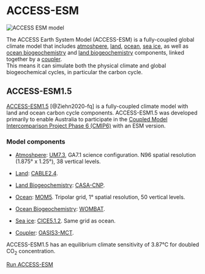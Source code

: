 # ACCESS-ESM

<img src="../../../assets/model-config-logos/configurations-without-titles/access-esm.png" alt="ACCESS ESM model" class="img-contain white-background with-border with-padding intro-img"></img>

The ACCESS Earth System Model (ACCESS-ESM) is a fully-coupled global climate model that includes <a href="../../model_components/atmosphere">atmoshpere</a>, <a href="../../model_components/land">land</a>, <a href="../../model_components/ocean">ocean</a>, <a href="../../model_components/sea-ice">sea ice</a>, as well as <a href="../../model_components/bgc_ocean">ocean biogeochemistry</a> and <a href="../../model_components/bgc_land">land biogeochemistry</a> components, linked together by a <a href="../../model_components/coupler">coupler</a>.
<br>
This means it can simulate both the physical climate and global biogeochemical cycles, in particular the carbon cycle.

## ACCESS-ESM1.5

<a href="https://www.publish.csiro.au/es/ES19035" target="_blank">ACCESS-ESM1.5</a> [@Ziehn2020-fq] is a fully-coupled climate model with land and ocean carbon cycle components. ACCESS-ESM1.5 was developed primarily to enable Australia to participate in the <a href = "https://wcrp-cmip.org/cmip-phase-6-cmip6/" target="_blank">Coupled Model Intercomparison Project Phase 6 (CMIP6)</a> with an ESM version.


### Model components
- <a href="../../model_components/atmosphere">Atmoshpere</a>: <a href="../../model_components/atmosphere#the-unified-model-um">UM7.3</a>, GA7.1 science configuration. N96 spatial resolution (1.875° x 1.25°), 38 vertical levels.

- <a href="../../model_components/land">Land</a>: <a href="../../model_components/land#cable">CABLE2.4</a>.

- <a href="../../model_components/bgc_land">Land Biogeochemistry</a>: <a href="../../model_components/bgc_land#casa-cnp">CASA-CNP</a>.

- <a href="../../model_components/ocean">Ocean</a>: <a href="../../model_components/ocean#mom5">MOM5</a>. Tripolar grid, 1° spatial resolution, 50 vertical levels.
  
- <a href="../../model_components/bgc_ocean">Ocean Biogeochemistry</a>: <a href="../../model_components/bgc_ocean#wombat">WOMBAT</a>.

- <a href="../../model_components/sea-ice">Sea ice</a>: <a href="../../model_components/sea-ice#cice5">CICE5.1.2</a>. Same grid as ocean.

- <a href="../../model_components/coupler">Coupler</a>: <a href="../../model_components/coupler#oasis3-mct">OASIS3-MCT</a>.

ACCESS-ESM1.5 has an equilibrium climate sensitivity of 3.87°C for doubled CO<sub>2</sub> concentration.

<a href="../../run-a-model/run-access-esm" class="text-card">Run ACCESS-ESM</a>